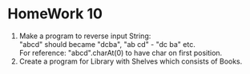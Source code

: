 # HomeWork 10

1. Make a program to reverse input String:  
"abcd" should became "dcba", "ab cd" - "dc ba" etc.  
For reference: "abcd".charAt(0) to have char on first position.
2. Create a program for Library with Shelves which consists of Books.  